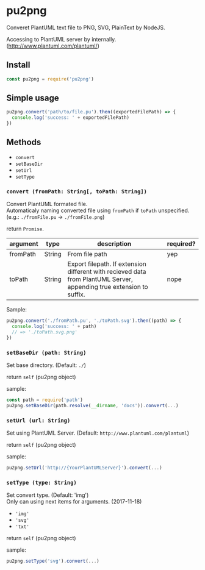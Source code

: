 pu2png
=========

Converet PlantUML text file to PNG, SVG, PlainText by NodeJS.  

Accessing to PlantUML server by internally.  
(http://www.plantuml.com/plantuml/)

## Install

```js
const pu2png = require('pu2png')
```

## Simple usage

```js
pu2png.convert('path/to/file.pu').then((exportedFilePath) => {
  console.log('success: ' + exportedFilePath)
})
```

## Methods

- `convert`
- `setBaseDir`
- `setUrl`
- `setType`

### `convert (fromPath: String[, toPath: String])`

Convert PlantUML formated file.  
Automaticaly naming converted file using `fromPath` if `toPath` unspecified.  
(e.g.: `./fromFile.pu` -> `./fromFile.png`)  

return `Promise`.

| argument |  type  |                                                     description                                                      | required? |
| -------- | ------ | -------------------------------------------------------------------------------------------------------------------- | --------- |
| fromPath | String | From file path                                                                                                       | yep       |
| toPath   | String | Export filepath. If extension different with recieved data from PlantUML Server, appending true extension to suffix. | nope      |

Sample:

```js
pu2png.convert('./fromPath.pu', './toPath.svg').then((path) => {
  console.log('success: ' + path)
  // => './toPath.svg.png'
})
```

### `setBaseDir (path: String)`

Set base directory. (Default: `./`)

return `self` (pu2png object)

sample:

```js
const path = require('path')
pu2png.setBaseDir(path.resolve(__dirname, 'docs')).convert(...)
```

### `setUrl (url: String)`

Set using PlantUML Server. (Default: `http://www.plantuml.com/plantuml`)  

return `self` (pu2png object)

sample:

```js
pu2png.setUrl('http://{YourPlantUMLServer}').convert(...)
```

### `setType (type: String)`

Set convert type. (Default: 'img')  
Only can using next items for arguments. (2017-11-18)

- `'img'`
- `'svg'`
- `'txt'`

return `self` (pu2png object)

sample: 

```js
pu2png.setType('svg').convert(...)
```
